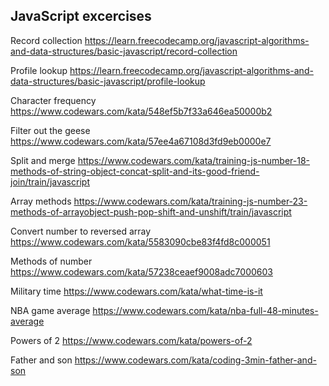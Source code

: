 ## JavaScript excercises

Record collection
https://learn.freecodecamp.org/javascript-algorithms-and-data-structures/basic-javascript/record-collection

Profile lookup
https://learn.freecodecamp.org/javascript-algorithms-and-data-structures/basic-javascript/profile-lookup

Character frequency
https://www.codewars.com/kata/548ef5b7f33a646ea50000b2

Filter out the geese
https://www.codewars.com/kata/57ee4a67108d3fd9eb0000e7

Split and merge
https://www.codewars.com/kata/training-js-number-18-methods-of-string-object-concat-split-and-its-good-friend-join/train/javascript

Array methods
https://www.codewars.com/kata/training-js-number-23-methods-of-arrayobject-push-pop-shift-and-unshift/train/javascript

Convert number to reversed array
https://www.codewars.com/kata/5583090cbe83f4fd8c000051

Methods of number 
https://www.codewars.com/kata/57238ceaef9008adc7000603

Military time
https://www.codewars.com/kata/what-time-is-it

NBA game average
https://www.codewars.com/kata/nba-full-48-minutes-average

Powers of 2
https://www.codewars.com/kata/powers-of-2

Father and son 
https://www.codewars.com/kata/coding-3min-father-and-son
